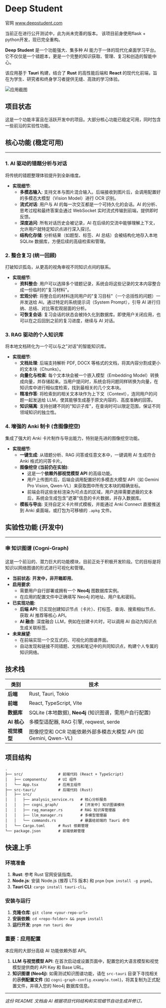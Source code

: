 # Deep Student

官网 www.deepstudent.com

当前正在进行公开测试中，此为尚未完善的版本。
该项目前身使用flask + python开发，现已完全重构。

**Deep Student** 是一个功能强大、集多种 AI 能力于一体的现代化桌面学习平台。它不仅仅是一个错题本，更是一个完整的知识获取、管理、复习和创造的智能中心。

该应用基于 **Tauri** 构建，结合了 **Rust** 的高性能后端和 **React** 的现代化前端，旨在为学生、研究者和终身学习者提供无缝、高效的学习体验。

![应用截图](https://www.deepstudent.com/QQ20250615-184510.png)

## 项目状态

这是一个功能丰富且在活跃开发中的项目。大部分核心功能已稳定可用，同时包含一些前沿的实验性功能。

## 核心功能 (稳定可用)

---

### 1. AI 驱动的错题分析与对话

将传统的错题整理体验提升到全新维度。

*   **实现细节**:
    *   **多模态输入**: 支持文本与图片混合输入。后端接收到图片后，会调用配置好的多模态大模型（Vision Model）进行 OCR 识别。
    *   **流式对话**: 用户与 AI 的每一次交互都是一个可持久化的会话。AI 的分析、思考过程和最终答案会通过 WebSocket 实时流式传输到前端，提供即时反馈。
    *   **深度追问**: 所有对话历史会被记录，AI 在后续的交流中能够理解上下文，允许用户就特定知识点进行深入探讨。
    *   **结构化存储**: 分析结果（如题型、标签、AI 总结）会被结构化地存入本地 SQLite 数据库，方便后续的高级检索和管理。

### 2. 整合复习 (统一回顾)

打破知识孤岛，从更高的视角审视不同知识点间的联系。

*   **实现细节**:
    *   **资料整合**: 用户可以选择多个错题记录，系统会将这些记录的文本内容整合成一份临时的"复习材料"。
    *   **宏观分析**: 将整合后的材料连同用户的"复习目标"（一个总括性的问题）一并发送给 AI。通过特定的系统提示词（System Prompt），引导 AI 进行归纳、总结、对比等宏观层面的分析。
    *   **可恢复会话**: 复习会话的状态会被持久化到数据库。即使用户关闭应用，也可以在之后回到之前的复习进度，继续与 AI 对话。

### 3. RAG 驱动的个人知识库

将本地文档转化为一个可以与之"对话"的智能知识库。

*   **实现细节**:
    *   **文档处理**: 后端支持解析 PDF, DOCX 等格式的文档，将其内容分割成更小的文本块（Chunks）。
    *   **向量化与检索**: 每个文本块会被一个嵌入模型（Embedding Model）转换成向量，并存储起来。当用户提问时，系统会将问题同样转换为向量，在知识库中进行相似度检索，找到最相关的几个文本块。
    *   **精准作答**: 将检索到的相关文本块作为上下文（Context），连同用户的问题一起发送给 LLM，使其能够生成基于原文内容的、高度准确的回答。
    *   **知识隔离**: 支持创建不同的"知识子库"，在查询时可以限定范围，保证不同领域知识的独立性。

### 4. 增强的 Anki 制卡 (含图像挖空)

集成了强大的 Anki 卡片制作与导出能力，特别是先进的图像挖空功能。

*   **实现细节**:
    *   **一键生成**: 从错题分析、RAG 问答或任意文本中，一键调用 AI 生成符合 Anki 格式的问答卡片。
    *   **图像挖空 (当前仍在实验)**:
        *   这是一个**依赖外部视觉模型 API** 的高级功能。
        *   用户上传图片后，后端会调用配置好的多模态大模型 API（如 Gemini Pro Vision, Qwen-VL）来获取图中所有文本块的精确坐标。
        *   前端会将这些坐标渲染为可点击的区域，用户选择需要遮蔽的文本后，系统会生成包含"遮罩"信息的卡片数据，并存入数据库。
    *   **模板与导出**: 支持自定义卡片样式模板，并能通过 Anki Connect 直接推送到 Anki 桌面端，或打包为可移植的 `.apkg` 文件。

## 实验性功能 (开发中)

---

### 🕸️ 知识图谱 (Cogni-Graph)

这是一个前沿的、潜力巨大的功能模块，目前正处于积极开发阶段。它的目标是将知识以网络图谱的形式进行可视化和管理。

*   **当前状态**: **开发中，非开箱即用**。
*   **启用要求**:
    *   需要用户自行部署或拥有一个 **Neo4j** 图数据库实例。
    *   在应用的配置文件中正确填写 Neo4j 的地址、用户名和密码。
*   **已实现功能**:
    *   **后端 API**: 已实现创建知识节点（卡片）、打标签、查询、搜索相似节点、获取 AI 推荐等核心 API。
    *   **AI 融合**: 深度融合 LLM，例如在创建卡片时，可以调用 AI 自动为知识点生成关联标签。
*   **未来展望**:
    *   在前端实现一个交互式的、可视化的图谱界面。
    *   自动发现和链接不同错题、文档和笔记中的共同知识点，构建个人专属的知识网络。

## 技术栈

| 类别       | 技术                                             |
| ---------- | ---------------------------------------------- |
| **后端**   | Rust, Tauri, Tokio                             |
| **前端**   | React, TypeScript, Vite                        |
| **数据库** | SQLite (本地数据), **Neo4j** (知识图谱，需用户自行配置)        |
| **AI 核心**  | 多模型适配器, RAG 引擎, reqwest, serde                 |
| **视觉模型** | 图像挖空和 OCR 功能依赖外部多模态大模型 API (如 Gemini, Qwen-VL) |

## 项目结构

```
.
├── src/                # 前端代码 (React + TypeScript)
│   ├── components/     # UI 组件
│   └── App.tsx         # 应用主组件
├── src-tauri/          # 后端代码 (Rust)
│   ├── src/
│   │   ├── analysis_service.rs   # 核心分析服务
│   │   ├── cogni_graph/          # [开发中] 知识图谱模块
│   │   ├── rag_manager.rs        # RAG 知识库管理器
│   │   ├── llm_manager.rs        # 多模型管理器
│   │   └── commands.rs           # 暴露给前端的 Tauri 命令
│   └── Cargo.toml      # Rust 依赖管理
└── package.json        # 前端依赖管理

```

## 快速上手

### 环境准备

1.  **Rust**: 参考 Rust 官网安装指南。
2.  **Node.js**: 安装 Node.js (推荐 LTS 版本) 和 `pnpm` (`npm install -g pnpm`)。
3.  **Tauri CLI**: `cargo install tauri-cli`。

### 安装与运行

1.  **克隆仓库**: `git clone <your-repo-url>`
2.  **安装依赖**: `cd <repo-folder> && pnpm install`
3.  **运行开发**: `pnpm run tauri dev`

### **重要：应用配置**

本应用的大部分高级 AI 功能依赖外部 API。

1.  **LLM 与视觉模型 API**: 在首次启动或设置页面中，配置您的大语言模型和视觉模型提供商的 API Key 和 Base URL。
2.  **知识图谱 (Neo4j)**: 如需测试知识图谱功能，请在 `src-tauri` 目录下寻找相关的**示例配置文件** (如 `cogni-graph-config.example.toml`)，将其复制为正式配置文件，并填入您的 Neo4j 数据库信息。

---

_这份 README 文档由 AI 根据项目代码结构和实现细节自动生成并修订。_ 
